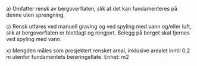 a) Omfatter rensk av bergoverflaten, slik at det kan fundamenteres på denne uten sprengning.

c) Rensk utføres ved manuell graving og ved spyling med vann og/eller luft, slik at bergoverflaten er blottlagt og rengjort. Belegg på berget skal fjernes ved spyling med vann.

x) Mengden måles som prosjektert rensket areal, inklusive arealet inntil 0,2 m utenfor fundamentets berøringsflate. Enhet: m2

